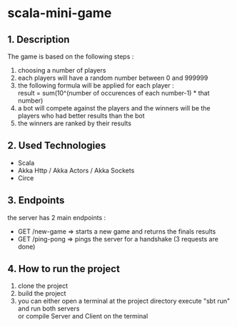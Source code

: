 # scala-mini-game

## 1. Description

The game is based on the following steps :
<ol>
<li> choosing a number of players </li>
<li> each players will have a random number between 0 and 999999 </li>
<li> the following formula will be applied for each player : <br> result =  sum(10^(number of occurences of each number-1) * that number)   </li>
<li> a bot will compete against the players and the winners will be the players who had better results than the bot</li>
<li>the winners are ranked by their results</li>
</ol>

## 2. Used Technologies
- Scala
- Akka Http / Akka Actors / Akka Sockets
- Circe

## 3. Endpoints
the server has 2 main endpoints :
- GET /new-game => starts a new game and returns the finals results
- GET /ping-pong => pings the server for a handshake (3 requests are done)

## 4. How to run the project

<ol>
<li> clone the project </li>
<li> build the project </li>
<li> you can either open a terminal at the project directory execute "sbt run" and run both servers <br>
or compile Server and Client on the terminal
</li>

</ol>